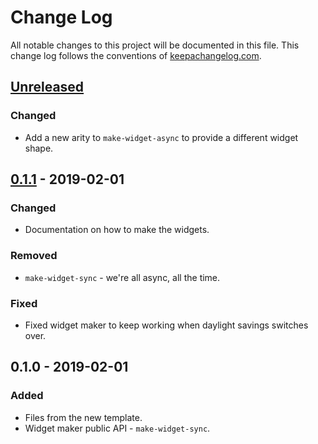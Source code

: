 # Change Log
All notable changes to this project will be documented in this file. This change log follows the conventions of [keepachangelog.com](http://keepachangelog.com/).

## [Unreleased]
### Changed
- Add a new arity to `make-widget-async` to provide a different widget shape.

## [0.1.1] - 2019-02-01
### Changed
- Documentation on how to make the widgets.

### Removed
- `make-widget-sync` - we're all async, all the time.

### Fixed
- Fixed widget maker to keep working when daylight savings switches over.

## 0.1.0 - 2019-02-01
### Added
- Files from the new template.
- Widget maker public API - `make-widget-sync`.

[Unreleased]: https://github.com/your-name/harmonic-leading/compare/0.1.1...HEAD
[0.1.1]: https://github.com/your-name/harmonic-leading/compare/0.1.0...0.1.1
